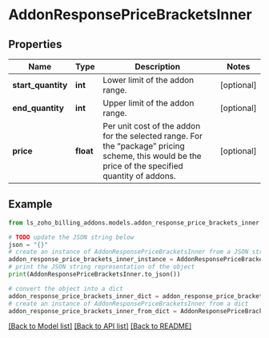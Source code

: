 # AddonResponsePriceBracketsInner


## Properties

Name | Type | Description | Notes
------------ | ------------- | ------------- | -------------
**start_quantity** | **int** | Lower limit of the addon range. | [optional] 
**end_quantity** | **int** | Upper limit of the addon range. | [optional] 
**price** | **float** | Per unit cost of the addon for the selected range. For the “package” pricing scheme, this would be the price of the specified quantity of addons. | [optional] 

## Example

```python
from ls_zoho_billing_addons.models.addon_response_price_brackets_inner import AddonResponsePriceBracketsInner

# TODO update the JSON string below
json = "{}"
# create an instance of AddonResponsePriceBracketsInner from a JSON string
addon_response_price_brackets_inner_instance = AddonResponsePriceBracketsInner.from_json(json)
# print the JSON string representation of the object
print(AddonResponsePriceBracketsInner.to_json())

# convert the object into a dict
addon_response_price_brackets_inner_dict = addon_response_price_brackets_inner_instance.to_dict()
# create an instance of AddonResponsePriceBracketsInner from a dict
addon_response_price_brackets_inner_from_dict = AddonResponsePriceBracketsInner.from_dict(addon_response_price_brackets_inner_dict)
```
[[Back to Model list]](../README.md#documentation-for-models) [[Back to API list]](../README.md#documentation-for-api-endpoints) [[Back to README]](../README.md)


